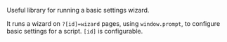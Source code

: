 Useful library for running a basic settings wizard.

It runs a wizard on `?[id]=wizard` pages, using `window.prompt`, to configure basic settings for a script. `[id]` is configurable.
